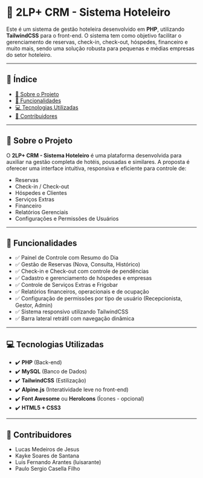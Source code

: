 # 🏨 2LP+ CRM - Sistema Hoteleiro

Este é um sistema de gestão hoteleira desenvolvido em **PHP**, utilizando **TailwindCSS** para o front-end. O sistema tem como objetivo facilitar o gerenciamento de reservas, check-in, check-out, hóspedes, financeiro e muito mais, sendo uma solução robusta para pequenas e médias empresas do setor hoteleiro.

---

## 📑 Índice

- [📝 Sobre o Projeto](#-sobre-o-projeto)
- [🚀 Funcionalidades](#-funcionalidades)
- [💻 Tecnologias Utilizadas](#-tecnologias-utilizadas)
- [🤝 Contribuidores](#-contribuição)
  
---

## 📝 Sobre o Projeto

O **2LP+ CRM - Sistema Hoteleiro** é uma plataforma desenvolvida para auxiliar na gestão completa de hotéis, pousadas e similares. A proposta é oferecer uma interface intuitiva, responsiva e eficiente para controle de:

- Reservas
- Check-in / Check-out
- Hóspedes e Clientes
- Serviços Extras
- Financeiro
- Relatórios Gerenciais
- Configurações e Permissões de Usuários

---

## 🚀 Funcionalidades

- ✅ Painel de Controle com Resumo do Dia
- ✅ Gestão de Reservas (Nova, Consulta, Histórico)
- ✅ Check-in e Check-out com controle de pendências
- ✅ Cadastro e gerenciamento de hóspedes e empresas
- ✅ Controle de Serviços Extras e Frigobar
- ✅ Relatórios financeiros, operacionais e de ocupação
- ✅ Configuração de permissões por tipo de usuário (Recepcionista, Gestor, Admin)
- ✅ Sistema responsivo utilizando TailwindCSS
- ✅ Barra lateral retrátil com navegação dinâmica

---

## 💻 Tecnologias Utilizadas

- ✔️ **PHP** (Back-end)
- ✔️ **MySQL** (Banco de Dados)
- ✔️ **TailwindCSS** (Estilização)
- ✔️ **Alpine.js** (Interatividade leve no front-end)
- ✔️ **Font Awesome** ou **HeroIcons** (Ícones - opcional)
- ✔️ **HTML5 + CSS3**

---

## 🤝 Contribuidores
- Lucas Medeiros de Jesus
- Kayke Soares de Santana
- Luis Fernando Arantes (luisarante)
- Paulo Sergio Casella Filho  

